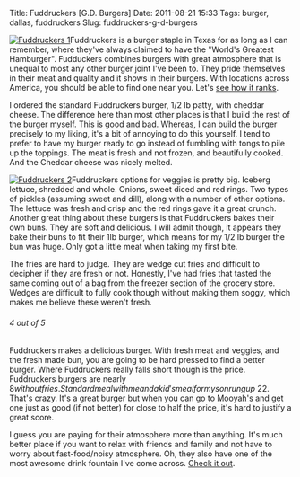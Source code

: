 Title: Fuddruckers [G.D. Burgers]
Date: 2011-08-21 15:33
Tags: burger, dallas, fuddruckers
Slug: fuddruckers-g-d-burgers

[![Fuddruckers 1](http://blog.traeblain.com/wp-content/uploads/IMAG0139-500x299.jpg)](http://blog.traeblain.com/wp-content/uploads/IMAG0139.jpg)Fuddruckers is a burger staple in Texas for as long as I can remember, where they've always claimed to have the "World's Greatest Hamburger". Fudduckers combines burgers with great atmosphere that is unequal to most any other burger joint I've been to. They pride themselves in their meat and quality and it shows in their burgers. With locations across America, you should be able to find one near you. Let's [see how it ranks](http://blog.traeblain.com/20110704/the-great-dallas-burger-search/). 

I ordered the standard Fuddruckers burger, 1/2 lb patty, with cheddar cheese. The difference here than most other places is that I build the rest of the burger myself. This is good and bad. Whereas, I can build the burger precisely to my liking, it's a bit of annoying to do this yourself. I tend to prefer to have my burger ready to go instead of fumbling with tongs to pile up the toppings. The meat is fresh and not frozen, and beautifully cooked. And the Cheddar cheese was nicely melted. 

[![Fuddruckers 2](http://blog.traeblain.com/wp-content/uploads/IMAG0140-500x299.jpg)](http://blog.traeblain.com/wp-content/uploads/IMAG0140.jpg)Fuddruckers options for veggies is pretty big. Iceberg lettuce, shredded and whole. Onions, sweet diced and red rings. Two types of pickles (assuming sweet and dill), along with a number of other options. The lettuce was fresh and crisp and the red rings gave it a great crunch. Another great thing about these burgers is that Fuddruckers bakes their own buns. They are soft and delicious. I will admit though, it appears they bake their buns to fit their 1lb burger, which means for my 1/2 lb burger the bun was huge. Only got a little meat when taking my first bite. 

The fries are hard to judge. They are wedge cut fries and difficult to decipher if they are fresh or not. Honestly, I've had fries that tasted the same coming out of a bag from the freezer section of the grocery store. Wedges are difficult to fully cook though without making them soggy, which makes me believe these weren't fresh. 

<h6 class='burger four' title='Rating of 4 indicates the burger actually tasted good. Keep doing what you are doing, bro, because it is working. Thank you, sir, may I have another.'>4<span class='burger_of'> out of </span>5</h6>

Fuddruckers makes a delicious burger. With fresh meat and veggies, and the fresh made bun, you are going to be hard pressed to find a better burger. Where Fuddruckers really falls short though is the price. Fuddruckers burgers are nearly $8 without fries. Standard meal with me and a kid's meal for my son rung up ~$22. That's crazy. It's a great burger but when you can go to [Mooyah's](http://blog.traeblain.com/20110816/mooyah-burgers-g-d-burgers/) and get one just as good (if not better) for close to half the price, it's hard to justify a great score. 

I guess you are paying for their atmosphere more than anything.  It's much better place if you want to relax with friends and family and not have to worry about fast-food/noisy atmosphere. Oh, they also have one of the most awesome drink fountain I've come across. [Check it out](http://blog.traeblain.com/wp-content/uploads/IMAG0141.jpg). 
